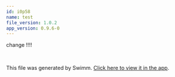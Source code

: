 ```yaml
---
id: i0p58
name: test
file_version: 1.0.2
app_version: 0.9.6-0
---
```


change !!!!






<br/>

This file was generated by Swimm. [Click here to view it in the app](http://localhost:5000/repos/Z2l0aHViJTNBJTNBbW9kLXByb2dyZXNzaW9uLXN5c3RlbSUzQSUzQW1hb3pTd2ltbQ==/docs/i0p58).